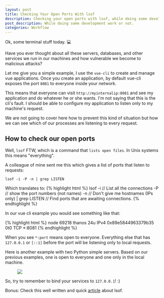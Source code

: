 ```yaml
---
layout: post
title: Checking Your Open Ports With lsof
description: Checking your open ports with lsof, while doing some development work or not.
post_description: While doing some development work or not.
categories: Workflow
---
```


Ok, some terminal stuff today. 💻

Have you ever thought about all these servers, databases, and other services we run in our machines and how vulnerable we become to malicious attacks?

Let me give you a simple example, I use the `vue-cli` to create and manage vue applications. Once you create an application, by default vue-cli exposes the port `8081` to everyone inside your network.

This means that everyone can visit `http://myinternalip:8081` and see my application and do whatever he or she wants. I'm not saying that this is the cli's fault. I should be able to configure my application to listen only to my machine's request.

We are not going to cover here how to prevent this kind of situation but how we can see which of our processes are listening to every request.

## How to check our open ports

Well, `lsof` FTW, which is a command that `lists open files`. In Unix systems this means "everything".

A colleague of mine sent me this which gives a list of ports that listen to requests:

```lsof -i -P -n | grep LISTEN```

Which translates to:
{% highlight html %}
lsof -i // List all the connections
-P // show the port numbers (not names)
-n // Don't give me hostnames (IPs only)
| grep LISTEN // Find ports that are awaiting connections.
{% endhighlight %}

In our vue cli example you would see something like that:

{% highlight html %}
node      69218 thanos   24u  IPv4 0x89e5844963379b35      0t0  TCP *:8081
{% endhighlight %}

When you see `*:port` means open to everyone. Everything else that has `127.0.0.1` or `[::1]` before the port will be listening only to local requests.

Here is another example with two Python simple servers. Based on our previous examples, one is open to everyone and one only in the local machine.

<figure>
  <a href="/public/terminal.png"><img src="/public/terminal.png" border="0"></a>
</figure>

So, try to remember to bind your services to `127.0.0.1`! :)

Bonus: Check this well written and quick [article](https://danielmiessler.com/study/lsof/) about lsof.
